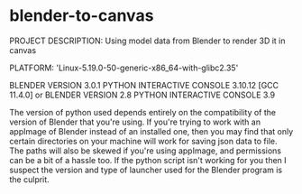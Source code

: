 # blender-to-canvas
PROJECT DESCRIPTION:
Using model data from Blender to render 3D it in canvas

PLATFORM: 'Linux-5.19.0-50-generic-x86_64-with-glibc2.35'

BLENDER VERSION 3.0.1
PYTHON INTERACTIVE CONSOLE 3.10.12 [GCC 11.4.0]
  or
BLENDER VERSION 2.8
PYTHON INTERACTIVE CONSOLE 3.9

The version of python used depends entirely on the compatibility of the version of Blender that you're using. If you're trying to work with an appImage of Blender instead of an installed one, then you may find that only certain directories on your machine will work for saving json data to file. The paths will also be skewed if you're using appImage, and permissions can be a bit of a hassle too. If the python script isn't working for you then I suspect the version and type of launcher used for the Blender program is the culprit.
